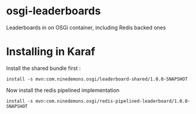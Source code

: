 osgi-leaderboards
=================

Leaderboards in on OSGi container, including Redis backed ones

Installing in Karaf
===================

Install the shared bundle first :

    install -s mvn:com.ninedemons.osgi/leaderboard-shared/1.0.0-SNAPSHOT

Now install the redis pipelined implementation

    install -s mvn:com.ninedemons.osgi/redis-pipelined-leaderboard/1.0.0-SNAPSHOT
